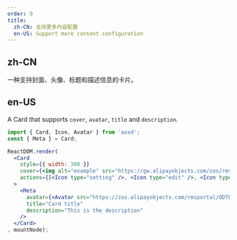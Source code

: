 ```yaml
---
order: 9
title:
  zh-CN: 支持更多内容配置
  en-US: Support more content configuration
---
```


## zh-CN

一种支持封面、头像、标题和描述信息的卡片。

## en-US

A Card that supports `cover`, `avatar`, `title` and `description`.

````jsx
import { Card, Icon, Avatar } from 'axxd';
const { Meta } = Card;

ReactDOM.render(
  <Card
    style={{ width: 300 }}
    cover={<img alt="example" src="https://gw.alipayobjects.com/zos/rmsportal/JiqGstEfoWAOHiTxclqi.png" />}
    actions={[<Icon type="setting" />, <Icon type="edit" />, <Icon type="ellipsis" />]}
  >
    <Meta
      avatar={<Avatar src="https://zos.alipayobjects.com/rmsportal/ODTLcjxAfvqbxHnVXCYX.png" />}
      title="Card title"
      description="This is the description"
    />
  </Card>
, mountNode);
````
